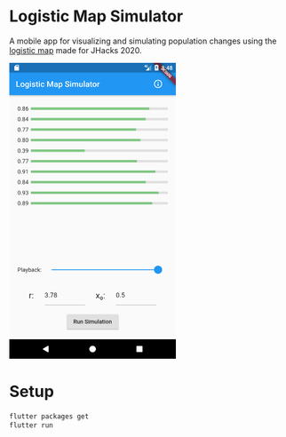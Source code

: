 # Logistic Map Simulator

A mobile app for visualizing and simulating population changes using
the [logistic map](https://en.wikipedia.org/wiki/Logistic_map) made
for JHacks 2020.

<img src="/media/screenshot_01.png" alt="app screenshot" width="300">

# Setup
    flutter packages get
    flutter run

